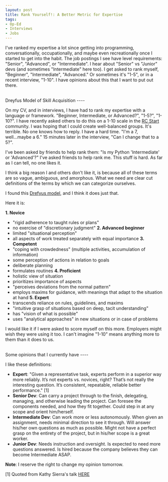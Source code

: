 ```yaml
---
layout: post
title: Rank Yourself!: A Better Metric for Expertise
tags:
- Op-Ed
- Interviews
- Jobs
---
```


I've ranked my expertise a lot since getting into programming, conversationally, occupationally, and maybe even recreationally once I started to get into the habit. The job postings I see have level requirements: "Senior", "Advanced", or "Intermediate". I hear about "Senior" vs "Junior" devs (and sometimes "Intermediate" here too). I get asked to rank myself, "Beginner", "Intermediate", "Advanced." Or sometimes it's "1-5", or in a recent interview, "1-10". I have opinions about this that I want to put out there.


<br/>
Dreyfus Model of Skill Acquisition
----

On my CV, and in interviews, I have had to rank my expertise with a language or framework. "Beginner, Intermediate, or Advanced?", "1-5?", "1-10?". I have recently asked others to do this on a 1-10 scale in the [RC Start](https://www.recurse.com/blog/99-free-one-on-one-mentorship-for-new-programmers) community. I was hoping that I could create well-balanced groups. It's terrible. No one knows how to reply. I have a hard time. "I'm a 7, well...maybe a 6." 15 minutes later in the interview, "Can I change that to a 5?".

I've been asked by friends to help rank them: "Is my Python 'Intermediate' or 'Advanced'?" I've asked friends to help rank me. This stuff is hard. As far as I can tell, no one likes it.

I think a big reason I and others don't like it, is because all of these terms are so vague, ambiguous, and amorphous. What we need are clear cut definitions of the terms by which we can categorize ourselves.

I found this [Drefyus model](https://en.wikipedia.org/wiki/Dreyfus_model_of_skill_acquisition), and I think it does just that.

Here it is:

**1. Novice**
- "rigid adherence to taught rules or plans"
- no exercise of "discretionary judgment"
**2. Advanced beginner**
- limited "situational perception"
- all aspects of work treated separately with equal importance
**3. Competent**
- "coping with crowdedness" (multiple activities, accumulation of information)
- some perception of actions in relation to goals
- deliberate planning
- formulates routines
**4. Proficient**
- holistic view of situation
- prioritizes importance of aspects
- "perceives deviations from the normal pattern"
- employs maxims for guidance, with meanings that adapt to the situation at hand
**5. Expert**
- transcends reliance on rules, guidelines, and maxims
- "intuitive grasp of situations based on deep, tacit understanding"
- has "vision of what is possible"
- uses "analytical approaches" in new situations or in case of problems

I would like it if I were asked to score myself on this more. Employers might wish they were using it too. I can't imagine "1-10" means anything more to them than it does to us.


<br/>
Some opinions that I currently have
----

I like these definitions:

- **Expert**: "Given a representative task, experts perform in a superior way more reliably.  It’s not experts vs. novices, right? That’s not really the interesting question. It’s consistent, repeatable, reliable better performance." [1]
- **Senior Dev**: Can carry a project through to the finish, delegating, managing, and otherwise leading the project. Can foresee the components needed, and how they fit together. Could step in at any scope and orient him/herself.
- **Intermediate Dev**: Can work more or less autonomously. When given an assignment, needs minimal direction to see it through. Will answer his/her own questions as much as possible. Might not have a perfect grasp on the entirety of the project, but in his/her scope is a great worker.
- **Junior Dev**: Needs instruction and oversight. Is expected to need more questions answered. Is hired because the company believes they can become Intermediate ASAP.


**Note**: I reserve the right to change my opinion tomorrow.

[1] Quoted from Kathy Sierra's talk [HERE](http://businessofsoftware.org/2013/02/kathy-sierra-building-the-minimum-badass-user-business-of-software-a-masterclass-in-thinking-about-software-product-development/)
